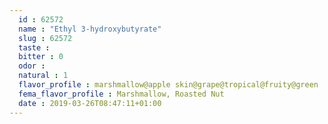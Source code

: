 ```yaml
---
  id : 62572
  name : "Ethyl 3-hydroxybutyrate"
  slug : 62572
  taste : 
  bitter : 0
  odor : 
  natural : 1
  flavor_profile : marshmallow@apple skin@grape@tropical@fruity@green
  fema_flavor_profile : Marshmallow, Roasted Nut
  date : 2019-03-26T08:47:11+01:00
---
```



